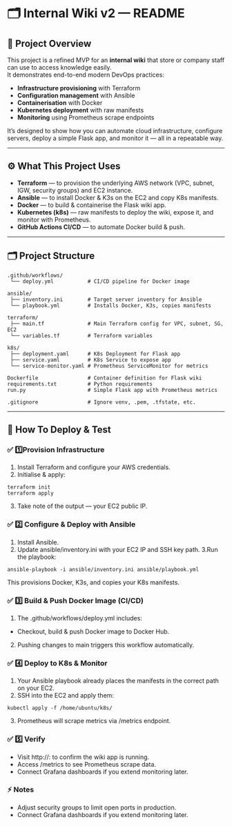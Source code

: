 # 🗂️ Internal Wiki v2 — README

## 🚀 Project Overview

This project is a refined MVP for an **internal wiki** that store or company staff can use to access knowledge easily.  
It demonstrates end-to-end modern DevOps practices:  
- **Infrastructure provisioning** with Terraform  
- **Configuration management** with Ansible  
- **Containerisation** with Docker  
- **Kubernetes deployment** with raw manifests  
- **Monitoring** using Prometheus scrape endpoints

It’s designed to show how you can automate cloud infrastructure, configure servers, deploy a simple Flask app, and monitor it — all in a repeatable way.

---

## ⚙️ What This Project Uses

- **Terraform** — to provision the underlying AWS network (VPC, subnet, IGW, security groups) and EC2 instance.
- **Ansible** — to install Docker & K3s on the EC2 and copy K8s manifests.
- **Docker** — to build & containerise the Flask wiki app.
- **Kubernetes (k8s)** — raw manifests to deploy the wiki, expose it, and monitor with Prometheus.
- **GitHub Actions CI/CD** — to automate Docker build & push.

---

## 🗂️ Project Structure

```
.github/workflows/
 └── deploy.yml           # CI/CD pipeline for Docker image

ansible/
 ├── inventory.ini        # Target server inventory for Ansible
 └── playbook.yml         # Installs Docker, K3s, copies manifests

terraform/
 ├── main.tf              # Main Terraform config for VPC, subnet, SG, EC2
 └── variables.tf         # Terraform variables

k8s/
 ├── deployment.yaml      # K8s Deployment for Flask app
 ├── service.yaml         # K8s Service to expose app
 └── service-monitor.yaml # Prometheus ServiceMonitor for metrics

Dockerfile                # Container definition for Flask wiki
requirements.txt          # Python requirements
run.py                    # Simple Flask app with Prometheus metrics

.gitignore                # Ignore venv, .pem, .tfstate, etc.

```
--- 

## 🚀 How To Deploy & Test

### ✅ 1️⃣Provision Infrastructure
1. Install Terraform and configure your AWS credentials.
2. Initialise & apply:

```
terraform init
terraform apply

```

3. Take note of the output — your EC2 public IP.


### ✅ 2️⃣ Configure & Deploy with Ansible
1. Install Ansible.
2. Update ansible/inventory.ini with your EC2 IP and SSH key path.
3.Run the playbook:

```
ansible-playbook -i ansible/inventory.ini ansible/playbook.yml

```

This provisions Docker, K3s, and copies your K8s manifests.

### ✅ 3️⃣ Build & Push Docker Image (CI/CD)
1. The .github/workflows/deploy.yml includes:
 - Checkout, build & push Docker image to Docker Hub.
2. Pushing changes to main triggers this workflow automatically.


### ✅ 4️⃣ Deploy to K8s & Monitor
1. Your Ansible playbook already places the manifests in the correct path on your EC2.
2. SSH into the EC2 and apply them:

```
kubectl apply -f /home/ubuntu/k8s/
```

3. Prometheus will scrape metrics via /metrics endpoint.


### ✅ 5️⃣ Verify
- Visit http://<your-load-balancer-or-node-ip>:<nodePort> to confirm the wiki app is running.
- Access /metrics to see Prometheus scrape data.
- Connect Grafana dashboards if you extend monitoring later.

### ⚡ Notes
- Adjust security groups to limit open ports in production.
- Connect Grafana dashboards if you extend monitoring later.
